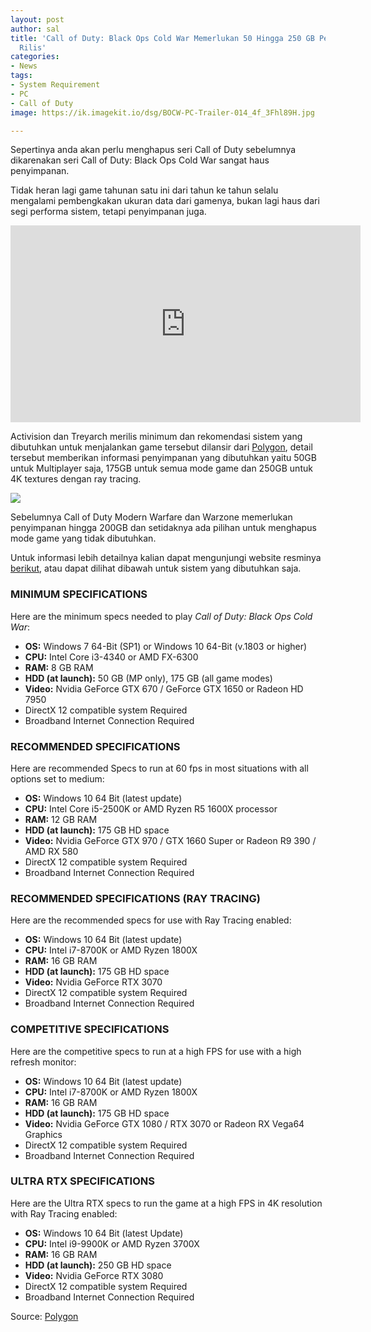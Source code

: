 ```yaml
---
layout: post
author: sal
title: 'Call of Duty: Black Ops Cold War Memerlukan 50 Hingga 250 GB Penyimpanan Saat
  Rilis'
categories:
- News
tags:
- System Requirement
- PC
- Call of Duty
image: https://ik.imagekit.io/dsg/BOCW-PC-Trailer-014_4f_3Fhl89H.jpg

---
```

Sepertinya anda akan perlu menghapus seri Call of Duty sebelumnya dikarenakan seri Call of Duty: Black Ops Cold War sangat haus penyimpanan.

Tidak heran lagi game tahunan satu ini dari tahun ke tahun selalu mengalami pembengkakan ukuran data dari gamenya, bukan lagi haus dari segi performa sistem, tetapi penyimpanan juga.

<div class="embed-container">
<iframe width="560" height="315" src="https://www.youtube.com/embed/SQKpaiEpsko" frameborder="0" allow="accelerometer; autoplay; clipboard-write; encrypted-media; gyroscope; picture-in-picture" allowfullscreen></iframe>
</div>

Activision dan Treyarch merilis minimum dan rekomendasi sistem yang dibutuhkan untuk menjalankan game tersebut dilansir dari [Polygon](https://www.polygon.com/2020/10/29/21540554/call-of-duty-black-ops-cold-war-storage-requirements-pc), detail tersebut memberikan informasi penyimpanan yang dibutuhkan yaitu 50GB untuk Multiplayer saja, 175GB untuk semua mode game dan 250GB untuk 4K textures dengan ray tracing.

![](https://ik.imagekit.io/dsg/BOCW_PC_SPECS_4oxTA-tNgD.jpg)

Sebelumnya Call of Duty Modern Warfare dan Warzone memerlukan penyimpanan hingga 200GB dan setidaknya ada pilihan untuk menghapus mode game yang tidak dibutuhkan.

Untuk informasi lebih detailnya kalian dapat mengunjungi website resminya [berikut](https://www.callofduty.com/blog/2020/10/Black-Ops-Cold-War-PC-Launch-Trailer), atau dapat dilihat dibawah untuk sistem yang dibutuhkan saja.

### **MINIMUM SPECIFICATIONS**

Here are the minimum specs needed to play _Call of Duty: Black Ops Cold War_:

* **OS:** Windows 7 64-Bit (SP1) or Windows 10 64-Bit (v.1803 or higher)
* **CPU:** Intel Core i3-4340 or AMD FX-6300
* **RAM:** 8 GB RAM
* **HDD (at launch):** 50 GB (MP only), 175 GB (all game modes)
* **Video:** Nvidia GeForce GTX 670 / GeForce GTX 1650 or Radeon HD 7950
* DirectX 12 compatible system Required
* Broadband Internet Connection Required

### **RECOMMENDED SPECIFICATIONS**

Here are recommended Specs to run at 60 fps in most situations with all options set to medium:

* **OS:** Windows 10 64 Bit (latest update)
* **CPU:** Intel Core i5-2500K or AMD Ryzen R5 1600X processor
* **RAM:** 12 GB RAM
* **HDD (at launch):** 175 GB HD space
* **Video:** Nvidia GeForce GTX 970 / GTX 1660 Super or Radeon R9 390 / AMD RX 580
* DirectX 12 compatible system Required
* Broadband Internet Connection Required

### **RECOMMENDED SPECIFICATIONS (RAY TRACING)**

Here are the recommended specs for use with Ray Tracing enabled:

* **OS:** Windows 10 64 Bit (latest update)
* **CPU:** Intel i7-8700K or AMD Ryzen 1800X
* **RAM:** 16 GB RAM
* **HDD (at launch):** 175 GB HD space
* **Video:** Nvidia GeForce RTX 3070
* DirectX 12 compatible system Required
* Broadband Internet Connection Required

### **COMPETITIVE SPECIFICATIONS**

Here are the competitive specs to run at a high FPS for use with a high refresh monitor:

* **OS:** Windows 10 64 Bit (latest update)
* **CPU:** Intel i7-8700K or AMD Ryzen 1800X
* **RAM:** 16 GB RAM
* **HDD (at launch):** 175 GB HD space
* **Video:** Nvidia GeForce GTX 1080 / RTX 3070 or Radeon RX Vega64 Graphics
* DirectX 12 compatible system Required
* Broadband Internet Connection Required

### **ULTRA RTX SPECIFICATIONS**

Here are the Ultra RTX specs to run the game at a high FPS in 4K resolution with Ray Tracing enabled:

* **OS:** Windows 10 64 Bit (latest Update)
* **CPU:** Intel i9-9900K or AMD Ryzen 3700X
* **RAM:** 16 GB RAM
* **HDD (at launch):** 250 GB HD space
* **Video:** Nvidia GeForce RTX 3080
* DirectX 12 compatible system Required
* Broadband Internet Connection Required

Source: [Polygon](https://www.polygon.com/2020/10/29/21540554/call-of-duty-black-ops-cold-war-storage-requirements-pc)